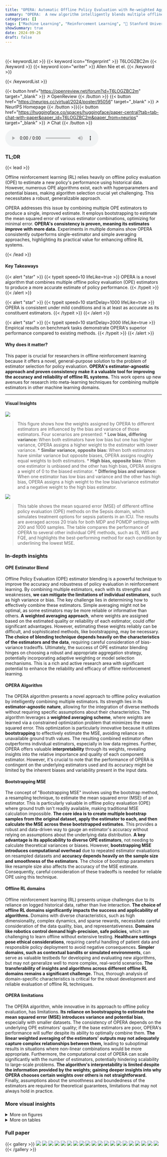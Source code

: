 ```yaml
---
title: "OPERA: Automatic Offline Policy Evaluation with Re-weighted Aggregates of Multiple Estimators"
summary: "OPERA:  A new algorithm intelligently blends multiple offline policy evaluation estimators for more accurate policy performance estimates."
categories: []
tags: ["Machine Learning", "Reinforcement Learning", "🏢 Stanford University",]
showSummary: true
date: 2024-09-26
draft: false
---
```


<br>

{{< keywordList >}}
{{< keyword icon="fingerprint" >}} T6LOGZBC2m {{< /keyword >}}
{{< keyword icon="writer" >}} Allen Nie et el. {{< /keyword >}}
 
{{< /keywordList >}}

{{< button href="https://openreview.net/forum?id=T6LOGZBC2m" target="_blank" >}}
↗ OpenReview
{{< /button >}}
{{< button href="https://neurips.cc/virtual/2024/poster/95056" target="_blank" >}}
↗ NeurIPS Homepage
{{< /button >}}{{< button href="https://huggingface.co/spaces/huggingface/paper-central?tab=tab-chat-with-paper&paper_id=T6LOGZBC2m&paper_from=neurips" target="_blank" >}}
↗ Chat
{{< /button >}}



<audio controls>
    <source src="https://ai-paper-reviewer.com/T6LOGZBC2m/podcast.wav" type="audio/wav">
    Your browser does not support the audio element.
</audio>


### TL;DR


{{< lead >}}

Offline reinforcement learning (RL) relies heavily on offline policy evaluation (OPE) to estimate a new policy's performance using historical data.  However, numerous OPE algorithms exist, each with hyperparameters and potential biases, making algorithm selection crucial yet challenging.  This necessitates a robust, generalizable approach. 

OPERA addresses this issue by combining multiple OPE estimators to produce a single, improved estimate. It employs bootstrapping to estimate the mean squared error of various estimator combinations, optimizing for minimal error.  **OPERA's consistency is proven, meaning its estimates improve with more data.**  Experiments in multiple domains show OPERA consistently outperforms single-estimator and simple averaging approaches, highlighting its practical value for enhancing offline RL systems.

{{< /lead >}}


#### Key Takeaways

{{< alert "star" >}}
{{< typeit speed=10 lifeLike=true >}} OPERA is a novel algorithm that combines multiple offline policy evaluation (OPE) estimators to produce a more accurate estimate of policy performance. {{< /typeit >}}
{{< /alert >}}

{{< alert "star" >}}
{{< typeit speed=10 startDelay=1000 lifeLike=true >}} OPERA is consistent under mild conditions and is at least as accurate as its constituent estimators. {{< /typeit >}}
{{< /alert >}}

{{< alert "star" >}}
{{< typeit speed=10 startDelay=2000 lifeLike=true >}} Empirical results on benchmark tasks demonstrate OPERA's superior performance compared to existing methods. {{< /typeit >}}
{{< /alert >}}

#### Why does it matter?
This paper is crucial for researchers in offline reinforcement learning because it offers a novel, general-purpose solution to the problem of estimator selection for policy evaluation.  **OPERA's estimator-agnostic approach and proven consistency make it a valuable tool for improving the accuracy and reliability of offline RL systems.** This work opens up new avenues for research into meta-learning techniques for combining multiple estimators in other machine learning domains.

------
#### Visual Insights



![](https://ai-paper-reviewer.com/T6LOGZBC2m/figures_5_1.jpg)

> This figure shows how the weights assigned by OPERA to different estimators are influenced by the bias and variance of those estimators.  Four scenarios are presented:  * **Low bias, differing variance:** When both estimators have low bias but one has higher variance, OPERA assigns a higher weight to the estimator with lower variance.  * **Similar variance, opposite bias:** When both estimators have similar variance but opposite biases, OPERA assigns roughly equal weights to both estimators. * **High bias, opposite bias:** When one estimator is unbiased and the other has high bias, OPERA assigns a weight of 0 to the biased estimator. * **Differing bias and variance:**  When one estimator has low bias and variance and the other has high bias, OPERA assigns a high weight to the low bias/variance estimator and a negative weight to the high bias estimator.





![](https://ai-paper-reviewer.com/T6LOGZBC2m/tables_6_1.jpg)

> This table shows the mean squared error (MSE) of different offline policy evaluation (OPE) methods on the Sepsis domain, which simulates treatment options for sepsis patients in an ICU.  The results are averaged across 20 trials for both MDP and POMDP settings with 200 and 1000 samples.  The table compares the performance of OPERA to several other individual OPE methods, such as IS, WIS and FQE, and highlights the best-performing method for each condition by underlining the lowest MSE.





### In-depth insights


#### OPE Estimator Blend
Offline Policy Evaluation (OPE) estimator blending is a powerful technique to improve the accuracy and robustness of policy evaluation in reinforcement learning.  By combining multiple estimators, each with its strengths and weaknesses, **we can mitigate the limitations of individual estimators**, such as high variance or bias.  The key challenge lies in determining how to effectively combine these estimators.  Simple averaging might not be optimal, as some estimators may be more reliable or informative than others.  **A weighted averaging approach**, where weights are assigned based on the estimated quality or reliability of each estimator, could offer significant advantages.  However, estimating these weights reliably can be difficult, and sophisticated methods, like bootstrapping, may be necessary.  **The choice of blending technique depends heavily on the characteristics of the estimators and the data**, requiring careful consideration of bias-variance tradeoffs.   Ultimately, the success of OPE estimator blending hinges on choosing a robust and appropriate aggregation strategy, potentially incorporating adaptive weighting or model selection mechanisms. This is a rich and active research area with significant potential to enhance the reliability and efficacy of offline reinforcement learning.

#### OPERA Algorithm
The OPERA algorithm presents a novel approach to offline policy evaluation by intelligently combining multiple estimators.  Its strength lies in its **estimator-agnostic nature**, allowing for the integration of diverse methods without requiring specific assumptions about their characteristics.  The algorithm leverages a **weighted averaging scheme**, where weights are learned via a constrained optimization problem that minimizes the mean squared error. This optimization is particularly innovative because it utilizes **bootstrapping** to effectively estimate the MSE, avoiding reliance on unavailable ground truth values. The resulting combined estimator often outperforms individual estimators, especially in low data regimes.  Further, OPERA offers valuable **interpretability** through its weights, revealing insights into the relative importance and quality of each component estimator.  However, it's crucial to note that the performance of OPERA is contingent on the underlying estimators used and its accuracy might be limited by the inherent biases and variability present in the input data.

#### Bootstrapping MSE
The concept of "Bootstrapping MSE" involves using the bootstrap method, a resampling technique, to estimate the mean squared error (MSE) of an estimator.  This is particularly valuable in offline policy evaluation (OPE) where ground truth isn't readily available, making traditional MSE calculation impossible.  **The core idea is to create multiple bootstrap samples from the original dataset, apply the estimator to each, and then calculate the MSE across these bootstrapped estimates.** This provides a robust and data-driven way to gauge an estimator's accuracy without relying on assumptions about the underlying data distribution.  **A key advantage is its applicability to diverse OPE estimators**, not needing to calculate theoretical variances or biases.  However, **bootstrapping MSE introduces computational overhead** due to repeated estimator evaluations on resampled datasets and **accuracy depends heavily on the sample size and smoothness of the estimators**.  The choice of bootstrap parameters like resample size also affects the accuracy of the MSE estimate.  Consequently, careful consideration of these tradeoffs is needed for reliable OPE using this technique.

#### Offline RL domains
Offline reinforcement learning (RL) presents unique challenges due to its reliance on logged historical data, rather than live interaction.  **The choice of offline RL domains significantly impacts the success and applicability of algorithms.**  Domains with diverse characteristics, such as high dimensionality, complex dynamics, and sparse rewards, necessitate careful consideration of the data quality, bias, and representativeness.  **Domains like robotics control demand high-precision, safe policies**, which are challenging to learn offline without extensive testing.  **Healthcare settings pose ethical considerations**, requiring careful handling of patient data and responsible policy deployment to avoid negative consequences.  **Simpler domains, such as contextual bandits or simulated environments**, can serve as valuable testbeds for developing and evaluating new algorithms, but may not generalize well to more complex, real-world scenarios.  **The transferability of insights and algorithms across different offline RL domains remains a significant challenge.** Thus, thorough analysis of domain-specific characteristics is critical for the robust development and reliable evaluation of offline RL techniques.

#### OPERA limitations
The OPERA algorithm, while innovative in its approach to offline policy evaluation, has limitations.  **Its reliance on bootstrapping to estimate the mean squared error (MSE) introduces variance and potential bias**, especially with smaller datasets.  The consistency of OPERA depends on the underlying OPE estimators' quality; if the base estimators are poor, OPERA's performance will suffer despite its ability to optimally combine them.  **The linear weighted averaging of the estimators' outputs may not adequately capture complex relationships between them,** leading to suboptimal results in situations where non-linear combinations would be more appropriate.  Furthermore, the computational cost of OPERA can scale significantly with the number of estimators, potentially hindering scalability to large-scale problems.  **The algorithm's interpretability is limited despite the information provided by the weights;  gaining deeper insights into why OPERA chooses certain weights over others is not straightforward.**  Finally, assumptions about the smoothness and boundedness of the estimators are required for theoretical guarantees, limitations that may not always hold in practice.


### More visual insights

<details>
<summary>More on figures
</summary>


![](https://ai-paper-reviewer.com/T6LOGZBC2m/figures_5_2.jpg)

> This figure shows how OPERA assigns weights to different estimators based on their bias and variance.  Each subplot represents a different scenario with two estimators (V₁ and V₂). The x-axis shows the value of V₁, and the y-axis shows the value of V₂.  The assigned weights (α₁ and α₂) are indicated in each subplot.  The plots demonstrate how OPERA adjusts weights to leverage the strengths of low-variance, low-bias estimators, handle opposing biases, and account for variations in estimator properties.


![](https://ai-paper-reviewer.com/T6LOGZBC2m/figures_6_1.jpg)

> This figure shows the results of contextual bandit and sepsis experiments.  The left side shows the mean squared error (MSE) of different estimators as the dataset size grows for contextual bandits.  It also presents a cumulative distribution function (CDF) of normalized MSE, allowing for comparison across various conditions.  The right side focuses on the Sepsis domain, demonstrating how the bootstrap estimation of MSE converges to the true MSE for each Offline Policy Evaluation (OPE) estimator as the dataset size increases.


![](https://ai-paper-reviewer.com/T6LOGZBC2m/figures_13_1.jpg)

> The figure illustrates the OPERA framework as a two-stage process. Stage 1 involves using bootstrap to estimate the quality of each OPE estimator, and then using this information to estimate a weight vector \( \hat{\alpha} \) through convex optimization. Stage 2 uses the learned weight vector to combine each estimator's score, resulting in the OPERA score.  The diagram visually represents the flow of data and computations in the OPERA algorithm.


![](https://ai-paper-reviewer.com/T6LOGZBC2m/figures_18_1.jpg)

> This figure shows how OPERA assigns weights to different estimators based on their bias and variance.  The plots illustrate different scenarios: when estimators have low bias but different variances, OPERA favors the estimator with lower variance; when estimators have similar variance but opposite biases, OPERA assigns weights that approximately cancel out the biases; and when one estimator is unbiased and the other has low variance, OPERA assigns weights inversely proportional to their MSE contributions.


</details>




<details>
<summary>More on tables
</summary>


![](https://ai-paper-reviewer.com/T6LOGZBC2m/tables_7_1.jpg)
> This table presents the Root Mean Squared Error (RMSE) results for various Offline Policy Evaluation (OPE) algorithms across different D4RL (Datasets for Deep Data-driven Reinforcement Learning) tasks.  The tasks are categorized by environment (Hopper, HalfCheetah, Walker2d) and dataset type (medium-replay, medium).  The table compares the performance of OPERA against several single OPE estimators and other multi-OPE estimators including BestOPE, AvgOPE, BVFT, DR, and Dual-DICE.  Lower RMSE values indicate better performance.

![](https://ai-paper-reviewer.com/T6LOGZBC2m/tables_8_1.jpg)
> This table compares two methods for estimating the mean squared error (MSE) of offline policy evaluation (OPE) estimators: the proposed bootstrapping method and the MAGIC method.  It shows the estimated MSEs for two estimators (IS and FQE) under two different scenarios (Sepsis-POMDP and Sepsis-MDP) with a sample size of N=200.  The results indicate the accuracy of each MSE estimation method in approximating the true MSE values.

![](https://ai-paper-reviewer.com/T6LOGZBC2m/tables_8_2.jpg)
> This table shows the mean squared error (MSE) for different offline policy evaluation (OPE) estimators on the Sepsis domain. The MSE is calculated for four different OPE methods (IS, WIS, FQE) and three variants of the OPERA algorithm (OPERA, OPERA-IS, OPERA-MAGIC). The results are averaged over 20 trials and different dataset sizes (200 and 1000 samples). The lowest MSE for each setting is highlighted.

![](https://ai-paper-reviewer.com/T6LOGZBC2m/tables_13_1.jpg)
> This table presents the root mean squared error (RMSE) of various offline policy evaluation (OPE) algorithms across different tasks within the D4RL benchmark.  It compares the performance of OPERA against single OPE estimators (IS, WIS, FQE, MB, DR, Dual-DICE) and other ensemble methods (AvgOPE, BestOPE, BVFT). The results are categorized by environment (Hopper, HalfCheetah, Walker2D) and dataset type (medium-replay, medium).  Lower RMSE values indicate better performance.

![](https://ai-paper-reviewer.com/T6LOGZBC2m/tables_18_1.jpg)
> This table presents the mean squared error (MSE) for different offline policy evaluation (OPE) estimators on the ToyGraph environment. The experiment was conducted 10 times with various settings for stochasticity, observability (MDP vs. POMDP), and the choice of OPE estimator (OPERA, BestOPE, AvgOPE, IS, WIS).  The lowest MSE for each setting is underscored, highlighting OPERA's performance relative to other methods.

![](https://ai-paper-reviewer.com/T6LOGZBC2m/tables_19_1.jpg)
> This table presents the Root Mean Squared Error (RMSE) for different offline policy evaluation (OPE) algorithms across multiple tasks from the D4RL benchmark.  The benchmark includes tasks from various robotics domains such as Hopper, HalfCheetah, and Walker2d, with each task having 'medium-replay' and 'medium' datasets, representing different data collection scenarios. Algorithms are compared to OPERA using the 'BestOPE', 'AvgOPE', 'BVFT', 'DR', and 'Dual-DICE' methods, allowing for a comprehensive comparison of their performance across diverse scenarios and datasets.  The lower the RMSE, the better the algorithm's performance in estimating the policy's value.

![](https://ai-paper-reviewer.com/T6LOGZBC2m/tables_19_2.jpg)
> This table shows the mean squared error (MSE) of different offline policy evaluation (OPE) estimators on the Sepsis domain.  The results are averaged across 20 trials, and the lowest MSE for each setting is indicated by underlining.  The table compares the performance of different OPE methods, including importance sampling (IS), weighted importance sampling (WIS), fitted Q-evaluation (FQE) and OPERA, demonstrating OPERA's improved accuracy in offline policy evaluation compared to other methods.

![](https://ai-paper-reviewer.com/T6LOGZBC2m/tables_20_1.jpg)
> This table presents the discounted performance results for six different policies on the Hopper task, categorized by the dataset used (medium-replay and medium).  The policies evaluated include two versions each of CQL, IQL, and TD3+BC, representing different hyperparameter configurations for each algorithm.  The values likely represent an average discounted cumulative reward, reflecting the algorithm's performance in achieving a specific goal within the simulation.

![](https://ai-paper-reviewer.com/T6LOGZBC2m/tables_20_2.jpg)
> This table presents the discounted performance results for different policies evaluated on the Hopper task.  The table shows the discounted reward obtained by each of six different policies on the Hopper task, categorized by the type of dataset used (medium-replay or medium).  These results likely represent a subset of the overall findings, used to illustrate the performance of the OPERA algorithm in a specific context.

![](https://ai-paper-reviewer.com/T6LOGZBC2m/tables_20_3.jpg)
> This table presents the discounted performance of six different policies on the HalfCheetah task from the D4RL benchmark.  The policies were trained using three different algorithms (CQL, IQL, TD3+BC) with two hyperparameter settings each.  The 'medium-replay' and 'medium' columns indicate the dataset used for training. Discounted reward is a common metric in reinforcement learning, reflecting the cumulative reward over time, discounted by a factor to emphasize near-term rewards.

![](https://ai-paper-reviewer.com/T6LOGZBC2m/tables_20_4.jpg)
> This table presents the Mean Squared Error (MSE) for different offline policy evaluation (OPE) estimators on the Sepsis domain.  The results are averaged over 20 trials for both MDP and POMDP settings with varying dataset sizes (N=200 and N=1000). The estimator with the lowest MSE in each case is underscored, highlighting OPERA's performance in comparison to other methods (IS, WIS, FQE).

![](https://ai-paper-reviewer.com/T6LOGZBC2m/tables_20_5.jpg)
> This table presents the Root Mean Squared Error (RMSE) achieved by different Offline Policy Evaluation (OPE) algorithms on various D4RL tasks.  D4RL is a standardized benchmark for offline RL, and the tasks represent different robotics control problems with varying data characteristics. The algorithms compared include OPERA (the proposed method), along with baseline methods like AvgOPE (average OPE), BestOPE (best-performing OPE), BVFT (Batch Value Function Tournament), DR (doubly robust), Dual-DICE, and MB (model-based). The results show the RMSE across different datasets ('medium' and 'medium-replay') for three environments: Hopper, HalfCheetah, and Walker2d.

![](https://ai-paper-reviewer.com/T6LOGZBC2m/tables_21_1.jpg)
> The table presents the Root Mean Squared Error (RMSE) for different offline policy evaluation (OPE) algorithms across various tasks within the D4RL benchmark.  It compares OPERA's performance against several single OPE estimators and other ensemble methods. The results show RMSE values for different D4RL environments (Hopper, HalfCheetah, Walker2d) and datasets (medium-replay, medium) providing a comprehensive comparison of the algorithms' accuracy in offline RL.

![](https://ai-paper-reviewer.com/T6LOGZBC2m/tables_21_2.jpg)
> The table presents the Root Mean Squared Error (RMSE) of different Offline Policy Evaluation (OPE) algorithms across various D4RL (Datasets for Deep Data-driven Reinforcement Learning) tasks.  It compares OPERA's performance against several baseline methods (BestOPE, AvgOPE, BVFT, DR, Dual-DICE, MB) for different environments and datasets (medium-replay and medium).  Lower RMSE values indicate better performance.

![](https://ai-paper-reviewer.com/T6LOGZBC2m/tables_21_3.jpg)
> This table presents the undiscounted performance results for different policies on the HalfCheetah task, categorized by the dataset used (medium-replay-v2 and medium-v2).  Each row represents a different policy (CQL 1, CQL 2, IQL 1, IQL 2, TD3 1, and TD3 2), and the columns show the undiscounted performance metrics for each policy on the specified datasets.

</details>




### Full paper

{{< gallery >}}
<img src="https://ai-paper-reviewer.com/T6LOGZBC2m/1.png" class="grid-w50 md:grid-w33 xl:grid-w25" />
<img src="https://ai-paper-reviewer.com/T6LOGZBC2m/2.png" class="grid-w50 md:grid-w33 xl:grid-w25" />
<img src="https://ai-paper-reviewer.com/T6LOGZBC2m/3.png" class="grid-w50 md:grid-w33 xl:grid-w25" />
<img src="https://ai-paper-reviewer.com/T6LOGZBC2m/4.png" class="grid-w50 md:grid-w33 xl:grid-w25" />
<img src="https://ai-paper-reviewer.com/T6LOGZBC2m/5.png" class="grid-w50 md:grid-w33 xl:grid-w25" />
<img src="https://ai-paper-reviewer.com/T6LOGZBC2m/6.png" class="grid-w50 md:grid-w33 xl:grid-w25" />
<img src="https://ai-paper-reviewer.com/T6LOGZBC2m/7.png" class="grid-w50 md:grid-w33 xl:grid-w25" />
<img src="https://ai-paper-reviewer.com/T6LOGZBC2m/8.png" class="grid-w50 md:grid-w33 xl:grid-w25" />
<img src="https://ai-paper-reviewer.com/T6LOGZBC2m/9.png" class="grid-w50 md:grid-w33 xl:grid-w25" />
<img src="https://ai-paper-reviewer.com/T6LOGZBC2m/10.png" class="grid-w50 md:grid-w33 xl:grid-w25" />
<img src="https://ai-paper-reviewer.com/T6LOGZBC2m/11.png" class="grid-w50 md:grid-w33 xl:grid-w25" />
<img src="https://ai-paper-reviewer.com/T6LOGZBC2m/12.png" class="grid-w50 md:grid-w33 xl:grid-w25" />
<img src="https://ai-paper-reviewer.com/T6LOGZBC2m/13.png" class="grid-w50 md:grid-w33 xl:grid-w25" />
<img src="https://ai-paper-reviewer.com/T6LOGZBC2m/14.png" class="grid-w50 md:grid-w33 xl:grid-w25" />
<img src="https://ai-paper-reviewer.com/T6LOGZBC2m/15.png" class="grid-w50 md:grid-w33 xl:grid-w25" />
<img src="https://ai-paper-reviewer.com/T6LOGZBC2m/16.png" class="grid-w50 md:grid-w33 xl:grid-w25" />
<img src="https://ai-paper-reviewer.com/T6LOGZBC2m/17.png" class="grid-w50 md:grid-w33 xl:grid-w25" />
<img src="https://ai-paper-reviewer.com/T6LOGZBC2m/18.png" class="grid-w50 md:grid-w33 xl:grid-w25" />
<img src="https://ai-paper-reviewer.com/T6LOGZBC2m/19.png" class="grid-w50 md:grid-w33 xl:grid-w25" />
<img src="https://ai-paper-reviewer.com/T6LOGZBC2m/20.png" class="grid-w50 md:grid-w33 xl:grid-w25" />
{{< /gallery >}}